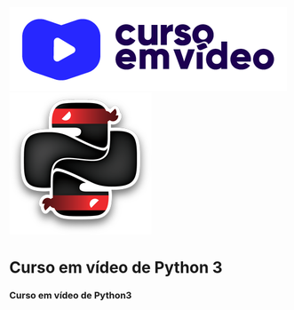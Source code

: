 [![Title](https://github.com/TOPTOPUNIVERSE/CEV-PYTHON3/blob/main/images/logo_curso_em_video.png)](https://www.youtube.com/@CursoemVideo/playlists)
[![Title](https://github.com/TOPTOPUNIVERSE/CEV-PYTHON3/blob/main/images/logo_python.png)](https://www.python.org/doc/)
# Curso em vídeo de Python 3
### Curso em vídeo de Python3
